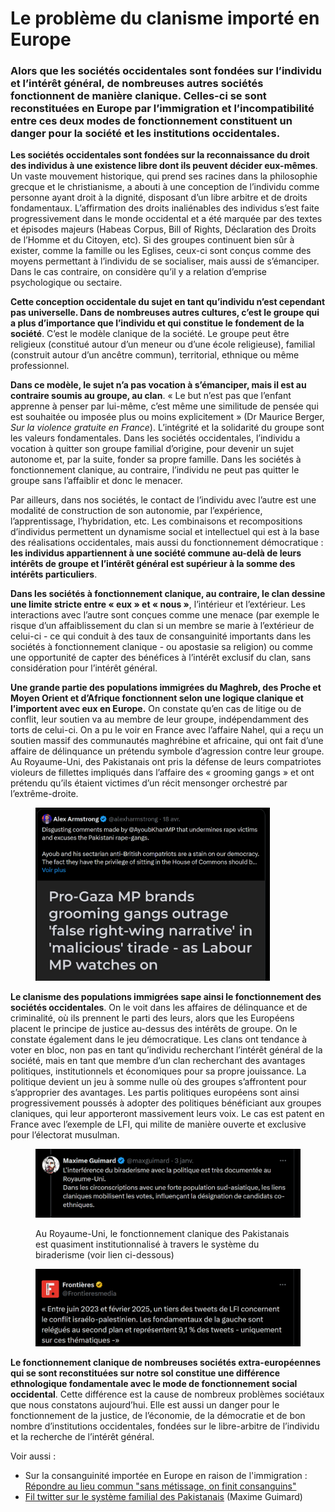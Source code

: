 # Le problème du clanisme importé en Europe

### Alors que les sociétés occidentales sont fondées sur l’individu et l’intérêt général, de nombreuses autres sociétés fonctionnent de manière clanique. Celles-ci se sont reconstituées en Europe par l’immigration et l’incompatibilité entre ces deux modes de fonctionnement constituent un danger pour la société et les institutions occidentales.

**Les sociétés occidentales sont fondées sur la reconnaissance du droit des individus à une existence libre dont ils peuvent décider eux-mêmes**. Un vaste mouvement historique, qui prend ses racines dans la philosophie grecque et le christianisme, a abouti à une conception de l’individu comme personne ayant droit à la dignité, disposant d’un libre arbitre et de droits fondamentaux. L’affirmation des droits inaliénables des individus s’est faite progressivement dans le monde occidental et a été marquée par des textes et épisodes majeurs (Habeas Corpus, Bill of Rights, Déclaration des Droits de l’Homme et du Citoyen, etc). Si des groupes continuent bien sûr à exister, comme la famille ou les Eglises, ceux-ci sont conçus comme des moyens permettant à l’individu de se socialiser, mais aussi de s’émanciper. Dans le cas contraire, on considère qu’il y a relation d’emprise psychologique ou sectaire.

**Cette conception occidentale du sujet en tant qu’individu n’est cependant pas universelle. Dans de nombreuses autres cultures, c’est le groupe qui a plus d’importance que l’individu et qui constitue le fondement de la société**. C’est le modèle clanique de la société. Le groupe peut être religieux (constitué autour d’un meneur ou d’une école religieuse), familial (construit autour d’un ancêtre commun), territorial, ethnique ou même professionnel.

**Dans ce modèle, le sujet n’a pas vocation à s’émanciper, mais il est au contraire soumis au groupe, au clan**. « Le but n’est pas que l’enfant apprenne à penser par lui-même, c’est même une similitude de pensée qui est souhaitée ou imposée plus ou moins explicitement » (Dr Maurice Berger, _Sur la violence gratuite en France_). L’intégrité et la solidarité du groupe sont les valeurs fondamentales. Dans les sociétés occidentales, l’individu a vocation à quitter son groupe familial d’origine, pour devenir un sujet autonome et, par la suite, fonder sa propre famille. Dans les sociétés à fonctionnement clanique, au contraire, l’individu ne peut pas quitter le groupe sans l’affaiblir et donc le menacer.

Par ailleurs, dans nos sociétés, le contact de l’individu avec l’autre est une modalité de construction de son autonomie, par l’expérience, l’apprentissage, l’hybridation, etc. Les combinaisons et recompositions d’individus permettent un dynamisme social et intellectuel qui est à la base des réalisations occidentales, mais aussi du fonctionnement démocratique : **les individus appartiennent à une société commune au-delà de leurs intérêts de groupe et l’intérêt général est supérieur à la somme des intérêts particuliers**.

**Dans les sociétés à fonctionnement clanique, au contraire, le clan dessine une limite stricte entre « eux » et « nous »**, l’intérieur et l’extérieur. Les interactions avec l’autre sont conçues comme une menace (par exemple le risque d’un affaiblissement du clan si un membre se marie à l’extérieur de celui-ci - ce qui conduit à des taux de consanguinité importants dans les sociétés à fonctionnement clanique - ou apostasie sa religion) ou comme une opportunité de capter des bénéfices à l’intérêt exclusif du clan, sans considération pour l’intérêt général.

**Une grande partie des populations immigrées du Maghreb, des Proche et Moyen Orient et d’Afrique fonctionnent selon une logique clanique et l’importent avec eux en Europe.** On constate qu’en cas de litige ou de conflit, leur soutien va au membre de leur groupe, indépendamment des torts de celui-ci. On a pu le voir en France avec l’affaire Nahel, qui a reçu un soutien massif des communautés maghrébine et africaine, qui ont fait d’une affaire de délinquance un prétendu symbole d’agression contre leur groupe. Au Royaume-Uni, des Pakistanais ont pris la défense de leurs compatriotes violeurs de fillettes impliqués dans l’affaire des « grooming gangs » et ont prétendu qu’ils étaient victimes d’un récit mensonger orchestré par l’extrême-droite.

<figure><img src="../.gitbook/assets/image (17).png" alt="" width="375"><figcaption></figcaption></figure>

**Le clanisme des populations immigrées sape ainsi le fonctionnement des sociétés occidentales**. On le voit dans les affaires de délinquance et de criminalité, où ils prennent le parti des leurs, alors que les Européens placent le principe de justice au-dessus des intérêts de groupe. On le constate également dans le jeu démocratique. Les clans ont tendance à voter en bloc, non pas en tant qu’individu recherchant l’intérêt général de la société, mais en tant que membre d’un clan recherchant des avantages politiques, institutionnels et économiques pour sa propre jouissance. La politique devient un jeu à somme nulle où des groupes s’affrontent pour s’approprier des avantages. Les partis politiques européens sont ainsi progressivement poussés à adopter des politiques bénéficiant aux groupes claniques, qui leur apporteront massivement leurs voix. Le cas est patent en France avec l’exemple de LFI, qui milite de manière ouverte et exclusive pour l’électorat musulman.

<figure><img src="../.gitbook/assets/image (15).png" alt=""><figcaption><p>Au Royaume-Uni, le fonctionnement clanique des Pakistanais est quasiment institutionnalisé à travers le système du biraderisme (voir lien ci-dessous)</p></figcaption></figure>

<figure><img src="../.gitbook/assets/image (16).png" alt=""><figcaption></figcaption></figure>

**Le fonctionnement clanique de nombreuses sociétés extra-européennes qui se sont reconstituées sur notre sol constitue une différence ethnologique fondamentale avec le mode de fonctionnement social occidental**. Cette différence est la cause de nombreux problèmes sociétaux que nous constatons aujourd’hui. Elle est aussi un danger pour le fonctionnement de la justice, de l’économie, de la démocratie et de bon nombre d’institutions occidentales, fondées sur le libre-arbitre de l’individu et la recherche de l’intérêt général.



Voir aussi :



* Sur la consanguinité importée en Europe en raison de l'immigration : [Répondre au lieu commun "sans métissage, on finit consanguins"](../demographie/repondre-au-lieu-commun-sans-metissage-on-finit-consanguins.md)
* [Fil twitter sur le système familial des Pakistanais](https://x.com/maxguimard/status/1875215945721118984) (Maxime Guimard)
